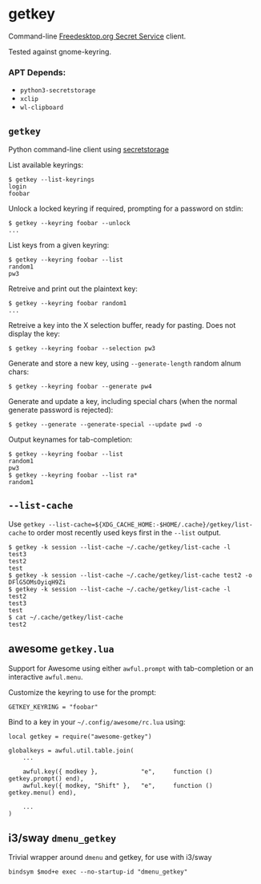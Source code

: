 # getkey

Command-line [Freedesktop.org Secret Service](https://specifications.freedesktop.org/secret-service/) client.

Tested against gnome-keyring.

### APT Depends:

* `python3-secretstorage`
* `xclip`
* `wl-clipboard`

## `getkey`
Python command-line client using [secretstorage](https://github.com/mitya57/secretstorage)

List available keyrings:

    $ getkey --list-keyrings
    login
    foobar

Unlock a locked keyring if required, prompting for a password on stdin:

    $ getkey --keyring foobar --unlock
    ...

List keys from a given keyring:

    $ getkey --keyring foobar --list
    random1
    pw3

Retreive and print out the plaintext key:

    $ getkey --keyring foobar random1
    ...

Retreive a key into the X selection buffer, ready for pasting. Does not display the key:

    $ getkey --keyring foobar --selection pw3

Generate and store a new key, using `--generate-length` random alnum chars:

    $ getkey --keyring foobar --generate pw4

Generate and update a key, including special chars (when the normal generate password is rejected):
   
    $ getkey --generate --generate-special --update pwd -o

Output keynames for tab-completion:

    $ getkey --keyring foobar --list
    random1
    pw3
    $ getkey --keyring foobar --list ra*
    random1

## `--list-cache`

Use `getkey --list-cache=${XDG_CACHE_HOME:-$HOME/.cache}/getkey/list-cache` to order most recently used keys first in the `--list` output.

    $ getkey -k session --list-cache ~/.cache/getkey/list-cache -l
    test3
    test2
    test
    $ getkey -k session --list-cache ~/.cache/getkey/list-cache test2 -o
    DFlG5OMsOyiqH9Zi
    $ getkey -k session --list-cache ~/.cache/getkey/list-cache -l
    test2
    test3
    test
    $ cat ~/.cache/getkey/list-cache
    test2

## awesome `getkey.lua`
Support for Awesome using either `awful.prompt` with tab-completion or an interactive `awful.menu`.

Customize the keyring to use for the prompt:

    GETKEY_KEYRING = "foobar"

Bind to a key in your `~/.config/awesome/rc.lua` using:

    local getkey = require("awesome-getkey")

    globalkeys = awful.util.table.join(
        ...

        awful.key({ modkey },            "e",     function () getkey.prompt() end),
        awful.key({ modkey, "Shift" },   "e",     function () getkey.menu() end),

        ...
    )

## i3/sway `dmenu_getkey`

Trivial wrapper around `dmenu` and getkey, for use with i3/sway

    bindsym $mod+e exec --no-startup-id "dmenu_getkey"

